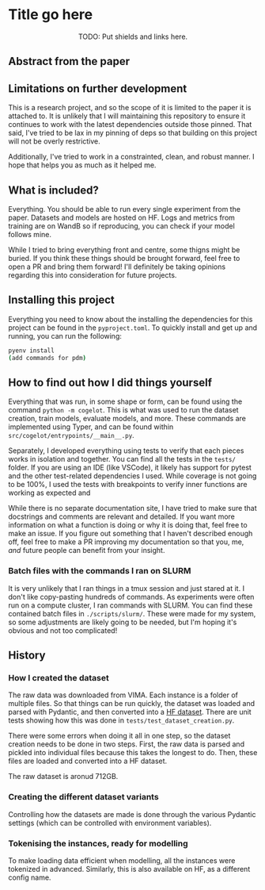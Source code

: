 # Title go here

<div align="center">
TODO: Put shields and links here.
</div>

## Abstract from the paper



## Limitations on further development

This is a research project, and so the scope of it is limited to the paper it is attached to. It is unlikely that I will maintaining this repository to ensure it continues to work with the latest dependencies outside those pinned. That said, I've tried to be lax in my pinning of deps so that building on this project will not be overly restrictive.

Additionally, I've tried to work in a constrainted, clean, and robust manner. I hope that helps you as much as it helped me.

## What is included?

Everything. You should be able to run every single experiment from the paper. Datasets and models are hosted on HF. Logs and metrics from training are on WandB so if reproducing, you can check if your model follows mine.

While I tried to bring everything front and centre, some thigns might be buried. If you think these things should be brought forward, feel free to open a PR and bring them forward! I'll definitely be taking opinions regarding this into consideration for future projects.

## Installing this project

Everything you need to know about the installing the dependencies for this project can be found in the `pyproject.toml`. To quickly install and get up and running, you can run the following:

```bash
pyenv install
(add commands for pdm)
```


## How to find out how I did things yourself

Everything that was run, in some shape or form, can be found using the command `python -m cogelot`. This is what was used to run the dataset creation, train models, evaluate models, and more. These commands are implemented using Typer, and can be found within `src/cogelot/entrypoints/__main__.py`.

Separately, I developed everything using tests to verify that each pieces works in isolation and together. You can find all the tests in the `tests/` folder. If you are using an IDE (like VSCode), it likely has support for pytest and the other test-related dependencies I used. While coverage is not going to be 100%, I used the tests with breakpoints to verify inner functions are working as expected and

While there is no separate documentation site, I have tried to make sure that docstrings and comments are relevant and detailed. If you want more information on what a function is doing or why it is doing that, feel free to make an issue. If you figure out something that I haven't described enough off, feel free to make a PR improving my documentation so that you, me, _and_ future people can benefit from your insight.

### Batch files with the commands I ran on SLURM

It is very unlikely that I ran things in a tmux session and just stared at it. I don't like copy-pasting hundreds of commands. As experiments were often run on a compute cluster, I ran commands with SLURM. You can find these contained batch files in `./scripts/slurm/`. These were made for my system, so some adjustments are likely going to be needed, but I'm hoping it's obvious and not too complicated!


## History

### How I created the dataset

The raw data was downloaded from VIMA. Each instance is a folder of multiple files. So that things can be run quickly, the dataset was loaded and parsed with Pydantic, and then converted into a [HF dataset](https://huggingface.co/datasets/amitkparekh/vima). There are unit tests showing how this was done in `tests/test_dataset_creation.py`.

There were some errors when doing it all in one step, so the dataset creation needs to be done in two steps. First, the raw data is parsed and pickled into individual files because this takes the longest to do. Then, these files are loaded and converted into a HF dataset.

The raw dataset is aronud 712GB.

### Creating the different dataset variants

Controlling how the datasets are made is done through the various Pydantic settings (which can be controlled with environment variables).

### Tokenising the instances, ready for modelling

To make loading data efficient when modelling, all the instances were tokenized in advanced. Similarly, this is also available on HF, as a different config name.
